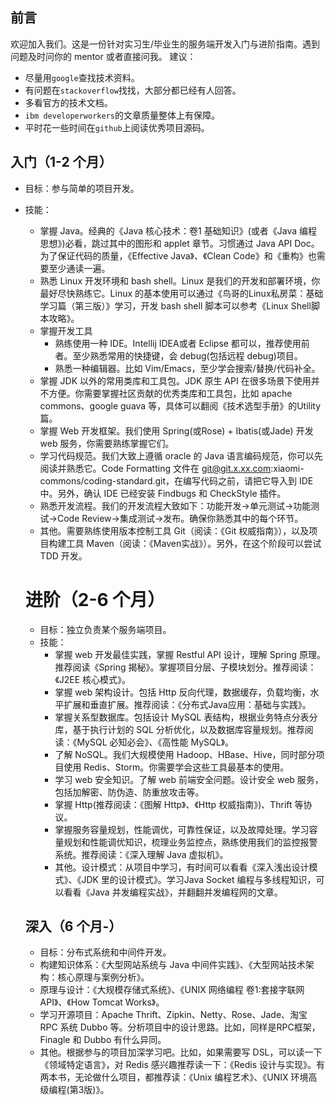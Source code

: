 ## 前言

欢迎加入我们。这是一份针对实习生/毕业生的服务端开发入门与进阶指南。遇到问题及时问你的 mentor 或者直接问我。 建议：

- 尽量用`google`查找技术资料。
- 有问题在`stackoverflow`找找，大部分都已经有人回答。
- 多看官方的技术文档。
- `ibm developerworkers`的文章质量整体上有保障。
- 平时花一些时间在`github`上阅读优秀项目源码。



## 入门（1-2 个月）

- 目标：参与简单的项目开发。

- 技能：

  - 掌握 Java。经典的《Java 核心技术：卷1 基础知识》(或者《Java 编程思想》)必看，跳过其中的图形和 applet 章节。习惯通过 Java API Doc。为了保证代码的质量，《Effective Java》、《Clean Code》和《重构》也需要至少通读一遍。
  - 熟悉 Linux 开发环境和 bash shell。Linux 是我们的开发和部署环境，你最好尽快熟练它。Linux 的基本使用可以通过《鸟哥的Linux私房菜：基础学习篇（第三版）》学习，开发 bash shell 脚本可以参考《Linux Shell脚本攻略》。
  - 掌握开发工具
    - 熟练使用一种 IDE。Intellij IDEA或者 Eclipse 都可以，推荐使用前者。至少熟悉常用的快捷键，会 debug(包括远程 debug)项目。
    - 熟悉一种编辑器。比如 Vim/Emacs，至少学会搜索/替换/代码补全。
  - 掌握 JDK 以外的常用类库和工具包。JDK 原生 API 在很多场景下使用并不方便。你需要掌握社区贡献的优秀类库和工具包，比如 apache commons、google guava 等，具体可以翻阅《技术选型手册》的Utility 篇。
  - 掌握 Web 开发框架。我们使用 Spring(或Rose) + Ibatis(或Jade) 开发 web 服务，你需要熟练掌握它们。
  - 学习代码规范。我们大致上遵循 oracle 的 Java 语言编码规范，你可以先阅读并熟悉它。Code Formatting 文件在 git@git.x.xx.com:xiaomi-commons/coding-standard.git，在编写代码之前，请把它导入到 IDE 中。另外，确认 IDE 已经安装 Findbugs 和 CheckStyle 插件。
  - 熟悉开发流程。我们的开发流程大致如下：功能开发->单元测试->功能测试->Code Review->集成测试->发布。确保你熟悉其中的每个环节。
  - 其他。需要熟练使用版本控制工具 Git（阅读：《Git 权威指南》），以及项目构建工具 Maven（阅读：《Maven实战》）。另外，在这个阶段可以尝试 TDD 开发。

  

  # 进阶（2-6 个月）

  - 目标：独立负责某个服务端项目。
  - 技能： 
    - 掌握 web 开发最佳实践，掌握 Restful API 设计，理解 Spring 原理。推荐阅读《Spring 揭秘》。掌握项目分层、子模块划分。推荐阅读：《J2EE 核心模式》。
    - 掌握 web 架构设计。包括 Http 反向代理，数据缓存，负载均衡，水平扩展和垂直扩展。推荐阅读：《分布式Java应用：基础与实践》。
    - 掌握关系型数据库。包括设计 MySQL 表结构，根据业务特点分表分库，基于执行计划的 SQL 分析优化，以及数据库容量规划。推荐阅读：《MySQL 必知必会》、《高性能 MySQL》。
    - 了解 NoSQL。我们大规模使用 Hadoop、HBase、Hive，同时部分项目使用 Redis、Storm。你需要学会这些工具最基本的使用。
    - 学习 web 安全知识。了解 web 前端安全问题。设计安全 web 服务，包括加解密、防伪造、防重放攻击等。
    - 掌握 Http(推荐阅读：《图解 Http》、《Http 权威指南》)、Thrift 等协议。
    - 掌握服务容量规划，性能调优，可靠性保证，以及故障处理。学习容量规划和性能调优知识，梳理业务监控点，熟练使用我们的监控报警系统。推荐阅读：《深入理解 Java 虚拟机》。
    - 其他。设计模式：从项目中学习，有时间可以看看《深入浅出设计模式》、《JDK 里的设计模式》。学习Java Socket 编程与多线程知识，可以看看《Java 并发编程实战》，并翻翻并发编程网的文章。

  ## 深入（6 个月-）

  - 目标：分布式系统和中间件开发。
  - 构建知识体系：《大型网站系统与 Java 中间件实践》、《大型网站技术架构：核心原理与案例分析》。
  - 原理与设计：《大规模存储式系统》、《UNIX 网络编程 卷1:套接字联网 API》、《How Tomcat Works》。
  - 学习开源项目：Apache Thrift、Zipkin、Netty、Rose、Jade、淘宝 RPC 系统 Dubbo 等。分析项目中的设计思路。比如，同样是RPC框架，Finagle 和 Dubbo 有什么异同。
  - 其他。根据参与的项目加深学习吧。比如，如果需要写 DSL，可以读一下《领域特定语言》，对 Redis 感兴趣推荐读一下：《Redis 设计与实现》。有两本书，无论做什么项目，都推荐读：《Unix 编程艺术》、《UNIX 环境高级编程(第3版)》。